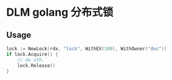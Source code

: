 # DLM golang 分布式锁

## Usage

```go
lock := NewLock(rdx, "lock", WithEX(100), WithOwner("duc"))
if lock.Acquire() {
    // do sth.
    lock.Release()
}
```